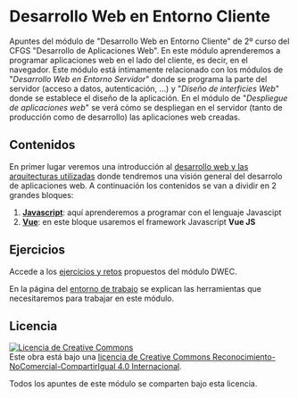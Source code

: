 # Desarrollo Web en Entorno Cliente
Apuntes del módulo de "Desarrollo Web en Entorno Cliente" de 2º curso del CFGS "Desarrollo de Aplicaciones Web". En este módulo aprenderemos a programar aplicaciones web en el lado del cliente, es decir, en el navegador. Este módulo está íntimamente relacionado con los módulos de "_Desarrollo Web en Entorno Servidor_" donde se programa la parte del servidor (acceso a datos, autenticación, ...) y "_Diseño de interficies Web_" donde se establece el diseño de la aplicación. En el módulo de "_Despliegue de aplicaciones web_" se verá cómo se despliegan en el servidor (tanto de producción como de desarrollo) las aplicaciones web creadas.

## Contenidos
En primer lugar veremos una introducción al [desarrollo web y las arquitecturas utilizadas](arquitect.md) donde tendremos una visión general del desarrolo de aplicaciones web. A continuación los contenidos se van a dividir en 2 grandes bloques:
1. **[Javascript](01-js)**: aquí aprenderemos a programar con el lenguaje Javascipt
2. **[Vue](02-vue)**: en este bloque usaremos el framework Javascript **Vue JS**

## Ejercicios
Accede a los [ejercicios y retos](./ejercicios.md) propuestos del módulo DWEC.

En la página del [entorno de trabajo](entorno.md) se explican las herramientas que necesitaremos para trabajar en este módulo.

## Licencia
<a rel="license" href="http://creativecommons.org/licenses/by-nc-sa/4.0/"><img alt="Licencia de Creative Commons" style="border-width:0" src="https://i.creativecommons.org/l/by-nc-sa/4.0/88x31.png" /></a><br />Este obra está bajo una <a rel="license" href="http://creativecommons.org/licenses/by-nc-sa/4.0/">licencia de Creative Commons Reconocimiento-NoComercial-CompartirIgual 4.0 Internacional</a>.

Todos los apuntes de este módulo se comparten bajo esta licencia.
